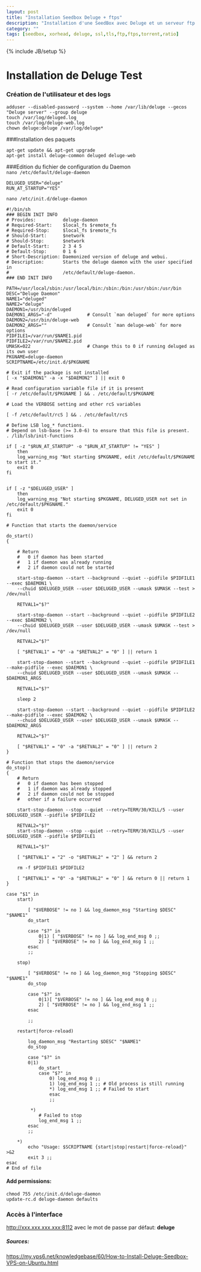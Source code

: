 ```yaml
---
layout: post
title: "Installation Seedbox Deluge + ftps"
description: "Installation d'une SeedBox avec Deluge et un serveur ftp avec ssl/tls"
category: ""
tags: [seedbox, xorhead, deluge, ssl,tls,ftp,ftps,torrent,ratio]
---
```

{% include JB/setup %}

# Installation de Deluge Test

### Création de l'utilisateur et des logs

    adduser --disabled-password --system --home /var/lib/deluge --gecos "Deluge server" --group deluge
    touch /var/log/deluged.log
    touch /var/log/deluge-web.log
    chown deluge:deluge /var/log/deluge*

###Installation des paquets

    apt-get update && apt-get upgrade  
    apt-get install deluge-common deluged deluge-web  

###Edition du fichier de configuration du Daemon  
`nano /etc/default/deluge-daemon`  

    DELUGED_USER="deluge"  
    RUN_AT_STARTUP="YES"  

`nano /etc/init.d/deluge-daemon`

    #!/bin/sh
    ### BEGIN INIT INFO
    # Provides:          deluge-daemon
    # Required-Start:    $local_fs $remote_fs
    # Required-Stop:     $local_fs $remote_fs
    # Should-Start:      $network
    # Should-Stop:       $network
    # Default-Start:     2 3 4 5
    # Default-Stop:      0 1 6
    # Short-Description: Daemonized version of deluge and webui.
    # Description:       Starts the deluge daemon with the user specified in
    #                    /etc/default/deluge-daemon.
    ### END INIT INFO
    
    PATH=/usr/local/sbin:/usr/local/bin:/sbin:/bin:/usr/sbin:/usr/bin
    DESC="Deluge Daemon"
    NAME1="deluged"
    NAME2="deluge"
    DAEMON1=/usr/bin/deluged
    DAEMON1_ARGS="-d"             # Consult `man deluged` for more options
    DAEMON2=/usr/bin/deluge-web
    DAEMON2_ARGS=""               # Consult `man deluge-web` for more options
    PIDFILE1=/var/run/$NAME1.pid
    PIDFILE2=/var/run/$NAME2.pid
    UMASK=022                     # Change this to 0 if running deluged as its own user
    PKGNAME=deluge-daemon
    SCRIPTNAME=/etc/init.d/$PKGNAME
    
    # Exit if the package is not installed
    [ -x "$DAEMON1" -a -x "$DAEMON2" ] || exit 0
    
    # Read configuration variable file if it is present
    [ -r /etc/default/$PKGNAME ] && . /etc/default/$PKGNAME
    
    # Load the VERBOSE setting and other rcS variables
    
    [ -f /etc/default/rcS ] && . /etc/default/rcS
    
    # Define LSB log_* functions.
    # Depend on lsb-base (>= 3.0-6) to ensure that this file is present.
    . /lib/lsb/init-functions
    
    if [ -z "$RUN_AT_STARTUP" -o "$RUN_AT_STARTUP" != "YES" ]
        then
        log_warning_msg "Not starting $PKGNAME, edit /etc/default/$PKGNAME to start it."
        exit 0
    fi
    
    
    if [ -z "$DELUGED_USER" ]
        then
        log_warning_msg "Not starting $PKGNAME, DELUGED_USER not set in /etc/default/$PKGNAME."
        exit 0
    fi
    
    # Function that starts the daemon/service
    
    do_start()
    {
    
        # Return
        #   0 if daemon has been started
        #   1 if daemon was already running
        #   2 if daemon could not be started
        
        start-stop-daemon --start --background --quiet --pidfile $PIDFILE1 --exec $DAEMON1 \
        --chuid $DELUGED_USER --user $DELUGED_USER --umask $UMASK --test > /dev/null
        
        RETVAL1="$?"
        
        start-stop-daemon --start --background --quiet --pidfile $PIDFILE2 --exec $DAEMON2 \
        --chuid $DELUGED_USER --user $DELUGED_USER --umask $UMASK --test > /dev/null
        
        RETVAL2="$?"
        
        [ "$RETVAL1" = "0" -a "$RETVAL2" = "0" ] || return 1
        
        start-stop-daemon --start --background --quiet --pidfile $PIDFILE1 --make-pidfile --exec $DAEMON1 \
        --chuid $DELUGED_USER --user $DELUGED_USER --umask $UMASK -- $DAEMON1_ARGS
        
        RETVAL1="$?"
        
        sleep 2
        
        start-stop-daemon --start --background --quiet --pidfile $PIDFILE2 --make-pidfile --exec $DAEMON2 \
        --chuid $DELUGED_USER --user $DELUGED_USER --umask $UMASK -- $DAEMON2_ARGS
        
        RETVAL2="$?"
        
        [ "$RETVAL1" = "0" -a "$RETVAL2" = "0" ] || return 2
    }
    
    # Function that stops the daemon/service
    do_stop()
    {
        # Return
        #   0 if daemon has been stopped
        #   1 if daemon was already stopped
        #   2 if daemon could not be stopped
        #   other if a failure occurred
        
        start-stop-daemon --stop --quiet --retry=TERM/30/KILL/5 --user $DELUGED_USER --pidfile $PIDFILE2
        
        RETVAL2="$?"
        start-stop-daemon --stop --quiet --retry=TERM/30/KILL/5 --user $DELUGED_USER --pidfile $PIDFILE1
        
        RETVAL1="$?"
        
        [ "$RETVAL1" = "2" -o "$RETVAL2" = "2" ] && return 2
        
        rm -f $PIDFILE1 $PIDFILE2
        
        [ "$RETVAL1" = "0" -a "$RETVAL2" = "0" ] && return 0 || return 1
    }
    
    case "$1" in
        start)
    
            [ "$VERBOSE" != no ] && log_daemon_msg "Starting $DESC" "$NAME1"
            do_start
    
            case "$?" in
                0|1) [ "$VERBOSE" != no ] && log_end_msg 0 ;;
                2) [ "$VERBOSE" != no ] && log_end_msg 1 ;;
            esac
            ;;
        
        stop)
    
            [ "$VERBOSE" != no ] && log_daemon_msg "Stopping $DESC" "$NAME1"
            do_stop
    
            case "$?" in
                0|1)[ "$VERBOSE" != no ] && log_end_msg 0 ;;
                2) [ "$VERBOSE" != no ] && log_end_msg 1 ;;
            esac
            
            ;;
    
        restart|force-reload)
    
            log_daemon_msg "Restarting $DESC" "$NAME1"
            do_stop
            
            case "$?" in
            0|1)
                do_start
                case "$?" in
                    0) log_end_msg 0 ;;
                    1) log_end_msg 1 ;; # Old process is still running
                    *) log_end_msg 1 ;; # Failed to start
                    esac
                    ;;
    
             *)
                # Failed to stop
                log_end_msg 1 ;;
            esac
            ;;
    
        *)
            echo "Usage: $SCRIPTNAME {start|stop|restart|force-reload}" >&2
            exit 3 ;;
    esac
    # End of file
    
#### Add permissions:
    
    chmod 755 /etc/init.d/deluge-daemon  
    update-rc.d deluge-daemon defaults  

### Accès à l'interface  
http://xxx.xxx.xxx.xxx:8112 avec le mot de passe par défaut: **deluge**  

##### Sources:
https://my.vps6.net/knowledgebase/60/How-to-Install-Deluge-Seedbox-VPS-on-Ubuntu.html
